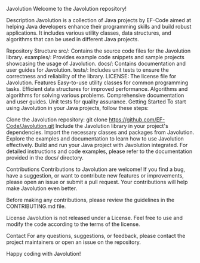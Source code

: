 Javolution
Welcome to the Javolution repository!

Description
Javolution is a collection of Java projects by EF-Code aimed at helping Java developers enhance their programming skills and build robust applications. It includes various utility classes, data structures, and algorithms that can be used in different Java projects.

Repository Structure
src/: Contains the source code files for the Javolution library.
examples/: Provides example code snippets and sample projects showcasing the usage of Javolution.
docs/: Contains documentation and user guides for Javolution.
tests/: Includes unit tests to ensure the correctness and reliability of the library.
LICENSE: The license file for Javolution.
Features
Easy-to-use utility classes for common programming tasks.
Efficient data structures for improved performance.
Algorithms and algorithms for solving various problems.
Comprehensive documentation and user guides.
Unit tests for quality assurance.
Getting Started
To start using Javolution in your Java projects, follow these steps:

Clone the Javolution repository: git clone https://github.com/EF-Code/Javolution.git
Include the Javolution library in your project's dependencies.
Import the necessary classes and packages from Javolution.
Explore the examples and documentation to learn how to use Javolution effectively.
Build and run your Java project with Javolution integrated.
For detailed instructions and code examples, please refer to the documentation provided in the docs/ directory.

Contributions
Contributions to Javolution are welcome! If you find a bug, have a suggestion, or want to contribute new features or improvements, please open an issue or submit a pull request. Your contributions will help make Javolution even better.

Before making any contributions, please review the guidelines in the CONTRIBUTING.md file.

License
Javolution is not released under a License. Feel free to use and modify the code according to the terms of the license.

Contact
For any questions, suggestions, or feedback, please contact the project maintainers or open an issue on the repository.

Happy coding with Javolution!